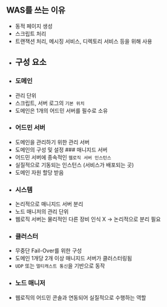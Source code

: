 ## WAS를 쓰는 이유 
- 동적 페이지 생성 
- 스크립트 처리 
- 트랜잭션 처리, 메시징 서비스, 디렉토리 서비스 등을 위해 사용 
- ## 구성 요소 
- ### 도메인 
- 관리 단위 
- 스크립트, 서버 로그의 `기본 위치` 
- 도메인은 1개의 어드민 서버를 필수로 소유
- ### 어드민 서버 
- 도메인을 관리하기 위한 관리 서버 
- 도메인의 구성 및 설정 ### 매니지드 서버 
- 어드민 서버에 종속적인 `웹로직 서버 인스턴스` 
- 실질적으로 기동되는 인스턴스 (서비스가 배포되는 곳) 
- 도메인 자원 할당 받음 
- ### 시스템 
- 논리적으로 매니지드 서버 분리 
- 노드 매니저의 관리 단위
- 웹로직 서버는 물리적인 다른 장비 인식 X -> 논리적으로 분리 필요 
- ### 클러스터 
- 무중단 Fail-Over를 위한 구성 
- 도메인 1개당 2개 이상 매니지드 서버가 클러스터링됨 
- `UDP` 또는 `멀티캐스트 통신`을 기반으로 동작 
- ### 노드 매니저 
- 웹로직의 어드민 콘솔과 연동되어 실질적으로 수행하는 역할